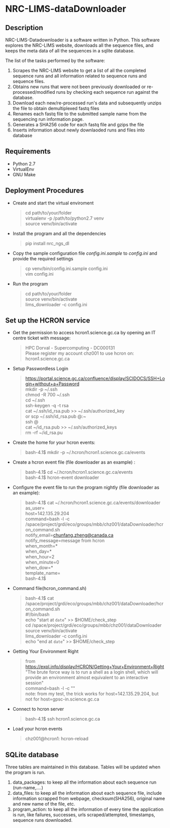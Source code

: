 # NRC-LIMS-dataDownloader


## Description

NRC-LIMS-Datadownloader is a software written in Python. This software explores the NRC-LIMS website, downloads all the sequence files, and keeps the meta data of all the sequences in a sqlite database.

The list of the tasks performed by the software:
1. Scrapes the NRC-LIMS website to get a list of all the completed sequence runs and all information related to sequence runs and sequence files.
2. Obtains new runs that were not been previously downloaded or re-processed/modified runs by checking each sequence run against the database.
3. Download each new/re-processed run's data and subsequently unzips the file to obtain demultiplexed fastq files
4. Renames each fastq file to the submitted sample name from the sequencing run information page.
5. Generates a SHA256 code for each fastq file and gzips the file
6. Inserts information about newly downlaoded runs and files into database


## Requirements

* Python 2.7
* VirtualEnv
* GNU Make


## Deployment Procedures

* Create and start the virtual enviroment 
    > cd path/to/your/folder  
    > virtualenv -p /path/to/python2.7 venv  
    > source venv/bin/activate  

* Install the program and all the dependencies
    > pip install nrc_ngs_dl 
 
* Copy the sample configuration file _config.ini.sample_ to _config.ini_ and provide the required settings
    > cp venv/bin/config.ini.sample config.ini    
    > vim config.ini  
 
* Run the program
    > cd path/to/your/folder  
    > source venv/bin/activate  
    > lims_downloader -c config.ini  


## Set up the HCRON service

* Get the permission to access hcron1.science.gc.ca by opening an IT centre ticket with message:
    > HPC Dorval - Supercomputing - DC000131  
    > Please register my account   chz001   to use hcron on:  
    > hcron1.science.gc.ca  

* Setup Passwordless Login
    > https://portal.science.gc.ca/confluence/display/SCIDOCS/SSH+Login+without+a+Password    
    > mkdir -p ~/.ssh  
    > chmod -R 700 ~/.ssh    
    > cd ~/.ssh  
    > ssh-keygen -q -t rsa  
    > cat ~/.ssh/id_rsa.pub >> ~/.ssh/authorized_key  
    or
    > scp ~/.ssh/id_rsa.pub <destination username>@<hostname>:~  
    > ssh <destination username>@<hostname>  
    > cat ~/id_rsa.pub >> ~/.ssh/authorized_keys  
    > rm -rf ~/id_rsa.pu  

* Create the home for your hcron events:
    > bash-4.1$ mkdir -p  ~/.hcron/hcron1.science.gc.ca/events

* Create a hcron event file (file downloader as an example) :
    > bash-4.1$ cd ~/.hcron/hcron1.science.gc.ca/events  
    > bash-4.1$ hcron-event downloader  

* Configure the event file to run the program nightly (file downloader as an example):
    > bash-4.1$ cat ~/.hcron/hcron1.science.gc.ca/events/downloader   
    > as_user=  
    > host=142.135.29.204  
    > command=bash -l -c /space/project/grdi/eco/groups/mbb/chz001/dataDownloader/hcron_command.sh  
    > notify_email=chunfang.zheng@canada.ca  
    > notify_message=message from hcron  
    > when_month=*  
    > when_day=*  
    > when_hour=2  
    > when_minute=0  
    > when_dow=*  
    > template_name=  
    > bash-4.1$ 

* Command file(hcron_command.sh)
    > bash-4.1$ cat /space/project/grdi/eco/groups/mbb/chz001/dataDownloader/hcron_command.sh   
    > #!/bin/bash  
    > echo "start at `date`" >> $HOME/check_step  
    > cd /space/project/grdi/eco/groups/mbb/chz001/dataDownloader  
    > source venv/bin/activate  
    > lims_downloader -c config.ini  
    > echo "end at `date`" >> $HOME/check_step 

* Getting Your Environment Right
    > from https://expl.info/display/HCRON/Getting+Your+Environment+Right    
    > "The brute force way is to run a shell as a login shell, which will provide an environment almost equivalent to an interactive session"   
    > command=bash -l -c "<commands here>"   
    > note: from my test, the trick works for host=142.135.29.204, but not for host=gpsc-in.science.gc.ca  

* Connect to hcron server
    > bash-4.1$ ssh hcron1.science.gc.ca

* Load your hcron events
    > chz001@hcron1: hcron-reload


## SQLite database

Three tables are maintained in this database. Tables will be updated when the program is run.

1. data_packages: to keep all the information about each sequence run
 (run-name,....)
2. data_files: to keep all the information about each sequence file, 
include information scrapped from webpage, checksum(SHA256), original name and new name of the file, etc. 
3. program_action: to keep all the information of every time the application is run,
  like failures, successes, urls scraped/attempted, timestamps, sequence runs downloaded. 




